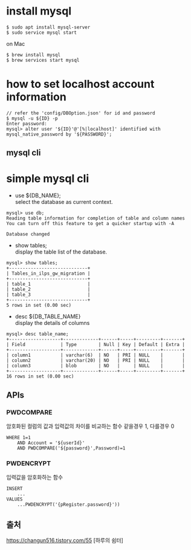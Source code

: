 
# install mysql
```
$ sudo apt install mysql-server
$ sudo service mysql start
```
on Mac
```
$ brew install mysql 
$ brew services start mysql

```
# how to set localhost account information
```
// refer the 'config/DBOption.json' for id and password
$ mysql -u ${ID} -p
Enter password: 
mysql> alter user '${ID}'@'[%|localhost]' identified with mysql_native_password by '${PASSWORD}';
```

## mysql cli

# simple mysql cli

* use ${DB_NAME};  
select the database as current context.
```
mysql> use db;
Reading table information for completion of table and column names
You can turn off this feature to get a quicker startup with -A

Database changed
```
* show tables;  
display the table list of the database.
```
mysql> show tables;
+-----------------------------+
| Tables_in_ilps_gw_migration |
+-----------------------------+
| table_1                     |
| table_2                     |
| table_3                     |
+-----------------------------+
5 rows in set (0.00 sec)
```
* desc ${DB_TABLE_NAME}  
display the details of columns
```
mysql> desc table_name;
+-------------------+-------------+------+-----+---------+-------+
| Field             | Type        | Null | Key | Default | Extra |
+-------------------+-------------+------+-----+---------+-------+
| column1           | varchar(6)  | NO   | PRI | NULL    |       |
| column2           | varchar(20) | NO   | PRI | NULL    |       |
| column3           | blob        | NO   |     | NULL    |       |
+-------------------+-------------+------+-----+---------+-------+
16 rows in set (0.00 sec)
```

## APIs 
### **PWDCOMPARE**
암호화된 컬럼의 값과 입력값의 차이를 비교하는 함수
같을경우 1, 다를경우 0
```
WHERE 1=1
    AND Account = '${userId}'
    AND PWDCOMPARE('${password}',Password)=1
```

### **PWDENCRYPT**
입력값을 암호화하는 함수
```
INSERT
    ...
VALUES 
    ...PWDENCRYPT('{pRegister.password}'))
```

## 출처
https://changun516.tistory.com/55 [하루의 쉼터]
